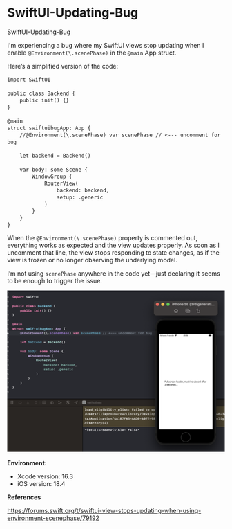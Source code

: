 # SwiftUI-Updating-Bug
SwiftUI-Updating-Bug

I'm experiencing a bug where my SwiftUI views stop updating when I enable `@Environment(\.scenePhase)` in the `@main` App struct.

Here’s a simplified version of the code:

```
import SwiftUI

public class Backend {
    public init() {}
}

@main
struct swiftuibugApp: App {
    //@Environment(\.scenePhase) var scenePhase // <--- uncomment for bug
    
    let backend = Backend()
    
    var body: some Scene {
        WindowGroup {
            RouterView(
                backend: backend,
                setup: .generic
            )
        }
    }
}
```

When the `@Environment(\.scenePhase)` property is commented out, everything works as expected and the view updates properly. As soon as I uncomment that line, the view stops responding to state changes, as if the view is frozen or no longer observing the underlying model.

I’m not using `scenePhase` anywhere in the code yet—just declaring it seems to be enough to trigger the issue.

![Screenshot](Screenshot.png)

**Environment:**

* Xcode version: 16.3
* iOS version: 18.4

**References**

https://forums.swift.org/t/swiftui-view-stops-updating-when-using-environment-scenephase/79192